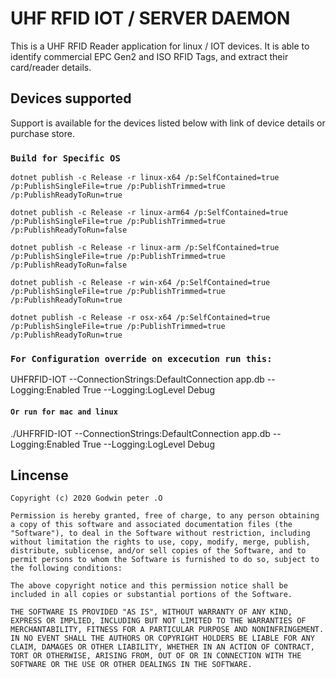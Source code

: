 # UHF RFID IOT / SERVER DAEMON

This is a UHF RFID Reader application for linux / IOT devices. It is able to identify commercial EPC Gen2 and ISO RFID Tags, and extract their card/reader details.

## Devices supported

Support is available for the devices listed below with link of device details or purchase store.

### `Build for Specific OS`

`dotnet publish -c Release -r linux-x64 /p:SelfContained=true /p:PublishSingleFile=true /p:PublishTrimmed=true /p:PublishReadyToRun=true`

`dotnet publish -c Release -r linux-arm64 /p:SelfContained=true /p:PublishSingleFile=true /p:PublishTrimmed=true /p:PublishReadyToRun=false`

`dotnet publish -c Release -r linux-arm /p:SelfContained=true /p:PublishSingleFile=true /p:PublishTrimmed=true /p:PublishReadyToRun=false`

`dotnet publish -c Release -r win-x64 /p:SelfContained=true /p:PublishSingleFile=true /p:PublishTrimmed=true /p:PublishReadyToRun=true`

`dotnet publish -c Release -r osx-x64 /p:SelfContained=true /p:PublishSingleFile=true /p:PublishTrimmed=true /p:PublishReadyToRun=true`

### `For Configuration override on excecution run this:`

UHFRFID-IOT --ConnectionStrings:DefaultConnection app.db --Logging:Enabled True --Logging:LogLevel Debug

#### `Or run for mac and linux`

./UHFRFID-IOT --ConnectionStrings:DefaultConnection app.db --Logging:Enabled True --Logging:LogLevel Debug

## Lincense

`Copyright (c) 2020 Godwin peter .O`

`Permission is hereby granted, free of charge, to any person obtaining a copy
of this software and associated documentation files (the "Software"), to deal
in the Software without restriction, including without limitation the rights
to use, copy, modify, merge, publish, distribute, sublicense, and/or sell
copies of the Software, and to permit persons to whom the Software is
furnished to do so, subject to the following conditions:`

`The above copyright notice and this permission notice shall be included in
all copies or substantial portions of the Software.`

`THE SOFTWARE IS PROVIDED "AS IS", WITHOUT WARRANTY OF ANY KIND, EXPRESS OR
IMPLIED, INCLUDING BUT NOT LIMITED TO THE WARRANTIES OF MERCHANTABILITY,
FITNESS FOR A PARTICULAR PURPOSE AND NONINFRINGEMENT. IN NO EVENT SHALL THE
AUTHORS OR COPYRIGHT HOLDERS BE LIABLE FOR ANY CLAIM, DAMAGES OR OTHER
LIABILITY, WHETHER IN AN ACTION OF CONTRACT, TORT OR OTHERWISE, ARISING FROM,
OUT OF OR IN CONNECTION WITH THE SOFTWARE OR THE USE OR OTHER DEALINGS IN
THE SOFTWARE.`
